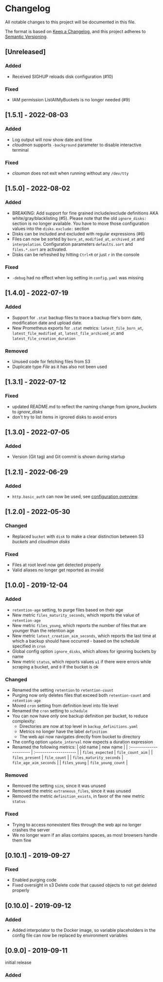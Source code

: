 # Changelog
All notable changes to this project will be documented in this file.

The format is based on [Keep a Changelog](https://keepachangelog.com/en/1.0.0/),
and this project adheres to [Semantic Versioning](https://semver.org/spec/v2.0.0.html).

## [Unreleased]
### Added
- Received SIGHUP reloads disk configuration (#10)

### Fixed
- IAM permission ListAllMyBuckets is no longer needed (#9)

## [1.5.1] - 2022-08-03
### Added
- Log output will now show date and time
- *cloudmon* supports `-background` parameter to disable interactive terminal

### Fixed
- *cloumon* does not exit when running without any `/dev/tty`

## [1.5.0] - 2022-08-02
### Added
- BREAKING: Add support for fine grained include/exclude definitions AKA white/gray/blacklisting (#5). Please note that the old `ignore_disks:` section is no longer available. You have to move those configuration values into the `disks.exclude:` section
- Disks can be included and excluded with regular expressions (#6) 
- Files can now be sorted by `born_at`, `modified_at`, `archived_at` and `interpolation`. Configuration parameters `defaults.sort` and `files.*.sort` are  activated.
- Disks can be refreshed by hitting `Ctrl+R` or just `r` in the console

### Fixed
- `-debug` had no effect when log setting in `config.yaml` was missing

## [1.4.0] - 2022-07-19
### Added
- Support for `.stat` backup files to trace a backup file's born date, modification date and upload date.
- New Prometheus exports for `.stat` metrics: `latest_file_born_at`, `latest_file_modified_at`, `latest_file_archived_at` and `latest_file_creation_duration`

### Removed
- Unused code for fetching files from S3
- Duplicate type _File_ as it has also not been used

## [1.3.1] - 2022-07-12
### Fixed
- updated README.md to reflect the naming change from _ignore_buckets_ to _ignore_disks_
- don't try to list items in ignored disks to avoid errors

## [1.3.0] - 2022-07-05
### Added
- Version (Git tag) and Git commit is shown during startup

## [1.2.1] - 2022-06-29
### Added
- `http.basic_auth` can now be used, see [configuration overview](https://dreitier.github.io/cloudmon-docs/reference/cloudmon-configuration/overview).

## [1.2.0] - 2022-05-30
### Changed
- Replaced `bucket` with `disk` to make a clear distinction between S3 *buckets* and *cloudmon* *disks*

### Fixed
- Files at root level now get detected properly
- Valid aliases no longer get reported as invalid

## [1.0.0] - 2019-12-04
### Added
- `retention-age` setting, to purge files based on their age
- New metric `files_maturity_seconds`, which reports the value of `retention-age`
- New metric `files_young`, which reports the number of files that are younger than the retention age
- New metric `latest_creation_aim_seconds`, which reports the last time at which a backup should have occurred - based on the schedule specified in `cron`
- Global config option `ignore_disks`, which allows for ignoring buckets by name
- New metric `status`, which reports values `≥1` if there were errors while scraping a bucket, and `0` if the bucket is ok

### Changed
- Renamed the setting `retention` to `retention-count`
- Purging now only deletes files that exceed both `retention-count` and `retention-age`
- Moved `cron` setting from definition level into file level
- Renamed the `cron` setting to `schedule`
- You can now have only one backup definition per bucket, to reduce complexity:
    - Directories are now at top level in `backup_definitions.yaml`
    - Metrics no longer have the label `definition`
    - The web api now navigates directly from bucket to directory
- The config option `update_interval` now expects a duration expression
- Renamed the following metrics:
    | old name                 | new name               |
    | :----------------------- | :--------------------- |
    | `files_expected`         | `file_count_aim`       |
    | `files_present`          | `file_count`           |
    | `files_maturity_seconds` | `file_age_aim_seconds` |
    | `files_young`            | `file_young_count`     |

### Removed
- Removed the setting `size`, since it was unused
- Removed the metric `extraneous_files`, since it was unused
- Removed the metric `definition_exists`, in favor of the new metric `status`

### Fixed
- Trying to access nonexistent files through the web api no longer crashes the server
- We no longer warn if an alias contains spaces, as most browsers handle them fine

## [0.10.1] - 2019-09-27
### Fixed
- Enabled purging code
- Fixed oversight in s3 Delete code that caused objects to not get deleted properly

## [0.10.0] - 2019-09-12
### Added
- Added interpolator to the Docker image, so variable placeholders in the config file can now be replaced by environment variables

## [0.9.0] - 2019-09-11
initial release
### Added
